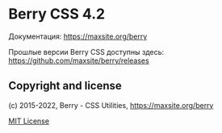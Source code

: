 # Berry CSS 4.2

Документация: https://maxsite.org/berry

Прошлые версии Berry CSS доступны здесь: https://github.com/maxsite/berry/releases

## Copyright and license

(c) 2015-2022, Berry - CSS Utilities, https://maxsite.org/berry

[MIT License](https://github.com/maxsite/berry/blob/master/LICENSE)
